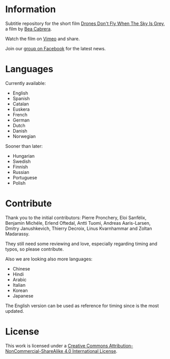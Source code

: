 # Information

Subtitle repository for the short film [Drones Don't Fly When The Sky Is Grey](http://www.imdb.com/title/tt5839300/), a film by [Bea Cabrera](http://beacabrera.com/).

Watch the film on [Vimeo](https://vimeo.com/188186668) and share.

Join our [group on Facebook](https://www.facebook.com/dronesdontfly) for the latest news.

# Languages

Currently available:
* English
* Spanish
* Catalan
* Euskera
* French
* German
* Dutch
* Danish
* Norwegian

Sooner than later:
* Hungarian
* Swedish
* Finnish
* Russian
* Portuguese
* Polish

# Contribute

Thank you to the initial contributors: Pierre Pronchery, Eloi Sanfèlix, Benjamin Michéle, Erlend Oftedal, Antti Tuomi, Andreas Aaris-Larsen, Dmitry Janushkevich, Thierry Decroix, Linus Kvarnhammar and Zoltan Madarassy.

They still need some reviewing and love, especially regarding timing and typos, so please contribute.

Also we are looking also more languages:
* Chinese
* Hindi
* Arabic
* Italian
* Korean
* Japanese

The English version can be used as reference for timing since is the most updated.

# License
This work is licensed under a [Creative Commons Attribution-NonCommercial-ShareAlike 4.0 International License](http://creativecommons.org/licenses/by-nc-sa/4.0/).

